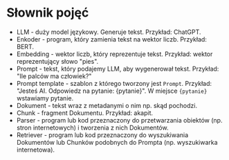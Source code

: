 # Słownik pojęć

- LLM - duży model językowy. Generuje tekst. Przykład: ChatGPT.
- Enkoder - program, który zamienia tekst na wektor liczb. Przykład: BERT.
- Embedding - wektor liczb, który reprezentuje tekst. Przykład: wektor reprezentujący słowo "pies".
- Prompt - tekst, który podajemy LLM, aby wygenerował tekst. Przykład: "Ile palców ma człowiek?"
- Prompt template - szablon z którego tworzony jest `Prompt`. Przykład: "Jesteś AI. Odpowiedz na pytanie: {pytanie}". W miejsce `{pytanie}` wstawiamy pytanie.
- Dokument - tekst wraz z metadanymi o nim np. skąd pochodzi.
- Chunk - fragment Dokumentu. Przykład: akapit.
- Parser - program lub kod przeznaczony do przetwarzania obiektów (np. stron internetowych) i tworzenia z nich Dokumentów.
- Retriever - program lub kod przeznaczony do wyszukiwania Dokumentów lub Chunków podobnych do Prompta (np. wyszukiwarka internetowa).
